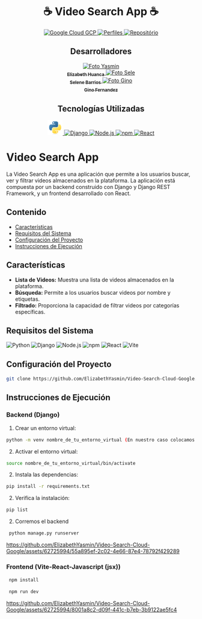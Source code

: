 <h1 align="center">
  ☕ Video Search App ☕
</h1>

<div align="center">
  <a href="./OtroREADME.md">
    <img src="https://img.shields.io/badge/GOOGLE%20CLOUD%20GCP-%23323330.svg?&style=for-the-badge&logo=cards%20estrelas&logoColor=black&color=FAA900" alt="Google Cloud GCP" />
  </a>
  <a href="./ContactoREADME.md">
    <img src="https://img.shields.io/badge/perfiles%20-%23323330.svg?&style=for-the-badge&logo=perfil&logoColor=black&color=FF0080" alt="Perfiles" />
  </a>
  <a href="https://github.com/ElizabethYasmin/EDA">
    <img src="https://img.shields.io/badge/repositório%20-%23323330.svg?&style=for-the-badge&logo=repositório&logoColor=black&color=8000FF" alt="Repositório" />
  </a>
</div>

<h2 align="center">Desarrolladores</h2>
<p align="center">
  <a href="#">
    <img src="https://avatars.githubusercontent.com/u/62725994?v=4" width="100px;" alt="Foto Yasmin"/><br>
    <sub><b>Elizabeth Huanca</b></sub>
  </a>
  <a href="#">
    <img src="https://avatars.githubusercontent.com/u/38021042?v=4" width="100px;" alt="Foto Sele"/><br>
    <sub><b>Selene Barrios</b></sub>
  </a>
  <a href="#">
    <img src="https://avatars.githubusercontent.com/u/124095872?v=4" width="100px;" alt="Foto Gino"/><br>
    <sub><b>Gino Fernandez</b></sub>
  </a>
</p>

<h2 align="center">Tecnologías Utilizadas</h2>
<div align="center">
  <a href="https://www.python.org" target="_blank" rel="noreferrer"> 
    <img src="https://raw.githubusercontent.com/devicons/devicon/master/icons/python/python-original.svg" alt="Python" width="40" height="40"/> 
  </a> 
  <a href="https://www.djangoproject.com" target="_blank" rel="noreferrer"> 
    <img src="https://www.vectorlogo.zone/logos/djangoproject/djangoproject-icon.svg" alt="Django" width="40" height="40"/> 
  </a> 
  <a href="https://nodejs.org" target="_blank" rel="noreferrer"> 
    <img src="https://www.vectorlogo.zone/logos/nodejs/nodejs-icon.svg" alt="Node.js" width="40" height="40"/> 
  </a> 
  <a href="https://www.npmjs.com" target="_blank" rel="noreferrer"> 
    <img src="https://www.vectorlogo.zone/logos/npmjs/npmjs-ar21.svg" alt="npm" width="40" height="40"/> 
  </a> 
  <a href="https://reactjs.org" target="_blank" rel="noreferrer"> 
    <img src="https://www.vectorlogo.zone/logos/reactjs/reactjs-icon.svg" alt="React" width="40" height="40"/> 
  </a>
</div>

# Video Search App

La Video Search App es una aplicación que permite a los usuarios buscar, ver y filtrar videos almacenados en la plataforma. La aplicación está compuesta por un backend construido con Django y Django REST Framework, y un frontend desarrollado con React.

## Contenido

- [Características](#características)
- [Requisitos del Sistema](#requisitos-del-sistema)
- [Configuración del Proyecto](#configuración-del-proyecto)
- [Instrucciones de Ejecución](#instrucciones-de-ejecución)

## Características

- **Lista de Videos:** Muestra una lista de videos almacenados en la plataforma.
- **Búsqueda:** Permite a los usuarios buscar videos por nombre y etiquetas.
- **Filtrado:** Proporciona la capacidad de filtrar videos por categorías específicas.

## Requisitos del Sistema

![Python](https://img.shields.io/badge/Python-3776AB?style=for-the-badge&logo=python&logoColor=white)
![Django](https://img.shields.io/badge/Django-092E20?style=for-the-badge&logo=django&logoColor=white)
![Node.js](https://img.shields.io/badge/Node.js-339933?style=for-the-badge&logo=node.js&logoColor=white)
![npm](https://img.shields.io/badge/npm-CB3837?style=for-the-badge&logo=npm&logoColor=white)
![React](https://img.shields.io/badge/React-61DAFB?style=for-the-badge&logo=react&logoColor=white)
![Vite](https://img.shields.io/badge/Vite-646CFF?style=for-the-badge&logo=vite&logoColor=white)

## Configuración del Proyecto

```bash
git clone https://github.com/ElizabethYasmin/Video-Search-Cloud-Google.git

```

## Instrucciones de Ejecución

### Backend (Django)

1. Crear un entorno virtual:

```bash
python -m venv nombre_de_tu_entorno_virtual (En nuestro caso colocamos el nombre de myenv)

```

2. Activar el entorno virtual:

```bash
source nombre_de_tu_entorno_virtual/bin/activate

```

2. Instala las dependencias:

```bash
pip install -r requirements.txt

```

2. Verifica la instalación:

```bash
pip list

```
2. Corremos el backend

```bash
 python manage.py runserver

```

https://github.com/ElizabethYasmin/Video-Search-Cloud-Google/assets/62725994/55a895ef-2c02-4e66-87e4-78792f429289


### Frontend (Vite-React-Javascript (jsx))

```bash
 npm install

```

```bash
 npm run dev

```


https://github.com/ElizabethYasmin/Video-Search-Cloud-Google/assets/62725994/8001a8c2-d09f-441c-b7eb-3b9122ae5fc4

